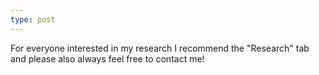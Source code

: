 ```yaml
---
type: post
---
```


For everyone interested in my research I recommend the "Research" tab and please also always feel free to contact me!
